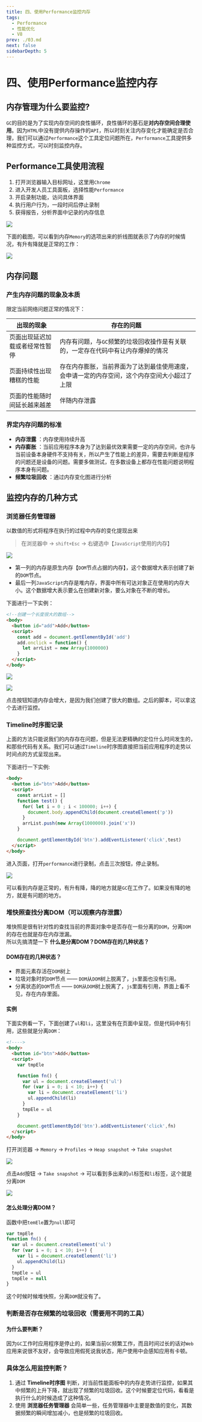 ```yaml
---
title: 四、使用Performance监控内存
tags: 
  - Performance
  - 性能优化
  - V8
prev: ./03.md
next: false
sidebarDepth: 5
---
```

# 四、使用Performance监控内存

## 内存管理为什么要监控?
`GC`的目的是为了实现内存空间的良性循环，良性循环的基石是**对内存空间合理使用**。因为`HTML`中没有提供内存操作的`API`，所以时刻关注内存变化才能确定是否合理，我们可以通过`Performance`这个工具定位问题所在，`Performance`工具提供多种监控方式，可以时刻监控内存。

## Performance工具使用流程
1. 打开浏览器输入目标网址，这里用`Chrome`
2. 进入开发人员工具面板，选择性能`Performance`
3. 开启录制功能，访问具体界面
4. 执行用户行为，一段时间后停止录制
5. 获得报告，分析界面中记录的内存信息

![](https://p3-juejin.byteimg.com/tos-cn-i-k3u1fbpfcp/620ba8132566471d977d8891308d543c~tplv-k3u1fbpfcp-watermark.image)

下面的截图，可以看到内存`Memory`的选项出来的折线图就表示了内存的时候情况，有升有降就是正常的工作：

![](https://p1-juejin.byteimg.com/tos-cn-i-k3u1fbpfcp/949ec116654444a9934436527cb24588~tplv-k3u1fbpfcp-watermark.image)

## 内存问题
### 产生内存问题的现象及本质
限定当前网络问题正常的情况下：

出现的现象 | 存在的问题
---|---
页面出现延迟加载或者经常性暂停 | 内存有问题，与`GC`频繁的垃圾回收操作是有关联的，一定存在代码中有让内存爆掉的情况
页面持续性出现糟糕的性能 | 存在内存膨胀，当前界面为了达到最佳使用速度，会申请一定的内存空间，这个内存空间大小超过了上限
页面的性能随时间延长越来越差 | 伴随内存泄露

### 界定内存问题的标准
- **内存泄露** ：内存使用持续升高
- **内存膨胀** ：当前应用程序本身为了达到最优效果需要一定的内存空间，也许与当前设备本身硬件不支持有关，所以产生了性能上的差异，需要去判断是程序的问题还是设备的问题。需要多做测试，在多数设备上都存在性能问题说明程序本身有问题。
- **频繁垃圾回收** ：通过内存变化图进行分析

## 监控内存的几种方式
### 浏览器任务管理器
以数值的形式将程序在执行的过程中内存的变化提现出来

> 在浏览器中 -> `shift+Esc` -> 右键选中【`JavaScript`使用的内存】

![](https://p9-juejin.byteimg.com/tos-cn-i-k3u1fbpfcp/9d490fb46f3f4d85b683b1b32a3f1e92~tplv-k3u1fbpfcp-watermark.image)

- 第一列的内存是原生内存【`DOM`节点占据的内存】，这个数据增大表示创建了新的`DOM`节点。
- 最后一列`JavaScript`内存是堆内存，界面中所有可达对象正在使用的内存大小。这个数据增大表示要么在创建新对象，要么对象在不断的增长。

下面进行一下实例：
```html
<!--创建一个长度很大的数组-->
<body>
  <button id="add">Add</button>
  <script>
    const add = document.getElementById('add')
    add.onclick = function() {
      let arrList = new Array(1000000)
    }
  </script>
</body>
```
![](https://p9-juejin.byteimg.com/tos-cn-i-k3u1fbpfcp/42b4a74e3a5e4fb1b97d5d1f76dd7262~tplv-k3u1fbpfcp-watermark.image)

![](https://p9-juejin.byteimg.com/tos-cn-i-k3u1fbpfcp/e44592e7cd2449fab456db2fdf354ff2~tplv-k3u1fbpfcp-watermark.image)

点击按钮知道内存会增大，是因为我们创建了很大的数组。之后的脚本，可以拿这个去进行监控。

### Timeline时序图记录
上面的方法只能说我们的内存存在问题，但是无法更精确的定位什么时间发生的，和那些代码有关系。我们可以通过`Timeline`时序图直接把当前应用程序的走势以时间点的方式呈现出来。

下面进行一下实例:
```html
<body>
  <button id="btn">Add</button>
  <script>
    const arrList = []
    function test() {
      for( let i = 0 ; i < 100000; i++) {
        document.body.appendChild(document.createElement('p'))
      }
      arrList.push(new Array(1000000).join('x'))
    }

    document.getElementById('btn').addEventListener('click',test)
  </script>
</body>
```
进入页面，打开`performance`进行录制，点击三次按钮，停止录制。

![](https://p3-juejin.byteimg.com/tos-cn-i-k3u1fbpfcp/eee944b9e8e94828bbcd6a72701d313b~tplv-k3u1fbpfcp-watermark.image)

可以看到内存是正常的，有升有降，降的地方就是`GC`在工作了。如果没有降的地方，就是有问题的地方。

### 堆快照查找分离DOM（可以观察内存泄露）
堆快照是很有针对性的查找当前的界面对象中是否存在一些分离的`DOM`，分离`DOM`的存在也就是存在内存泄漏。  
所以先搞清楚一下 **什么是分离DOM？DOM存在的几种状态？**

#### DOM存在的几种状态？
- 界面元素存活在`DOM`树上
- 垃圾对象时的`DOM`节点 —— `DOM`从`DOM`树上脱离了，`js`里面也没有引用。
- 分离状态的`DOM`节点 —— `DOM`从`DOM`树上脱离了，`js`里面有引用，界面上看不见，存在内存里面。

#### 实例
下面实例看一下，下面创建了`ul`和`li`，这里没有在页面中呈现，但是代码中有引用，这些就是分离`DOM`：
```html
<!---->
<body>
  <button id="btn">Add</button>
  <script>
    var tmpEle

    function fn() {
      var ul = document.createElement('ul')
      for (var i = 0; i < 10; i++) {
        var li = document.createElement('li')
        ul.appendChild(li)
      }
      tmpEle = ul
    }

    document.getElementById('btn').addEventListener('click',fn)
  </script>
</body>
```
打开浏览器 -> `Memory` -> `Profiles` -> `Heap snapshot` -> `Take snapshot`

![](https://p3-juejin.byteimg.com/tos-cn-i-k3u1fbpfcp/c459dd2f821e4a3a8ff36d4784678257~tplv-k3u1fbpfcp-watermark.image)

点击`Add`按钮 -> `Take snapshot` -> 可以看到多出来的`ul`标签和`li`标签，这个就是分离`DOM`

![](https://p6-juejin.byteimg.com/tos-cn-i-k3u1fbpfcp/3effafebfd1e490890ddb46c4ed3b453~tplv-k3u1fbpfcp-watermark.image)

#### 怎么处理分离DOM？

函数中把`temEle`置为`null`即可

```js
var tmpEle
function fn() {
  var ul = document.createElement('ul')
  for (var i = 0; i < 10; i++) {
    var li = document.createElement('li')
    ul.appendChild(li)
  }
  tmpEle = ul
  tmpEle = null
}
```
这个时候时候堆快照，分离`DOM`就没有了。

### 判断是否存在频繁的垃圾回收（需要用不同的工具）
#### 为什么要判断？
因为`GC`工作时应用程序是停止的，如果当前`GC`频繁工作，而且时间过长的话对`Web`应用来说很不友好，会导致应用假死说我状态，用户使用中会感知应用有卡顿。

### 具体怎么用监控判断？
1. 通过 **Timeline时序图** 判断，对当前性能面板中的内存走势进行监控，如果其中频繁的上升下降，就出现了频繁的垃圾回收。这个时候要定位代码，看看是执行什么的时候造成了这种情况。
2. 使用 **浏览器任务管理器** 会简单一些，任务管理器中主要是数值的变化，其数据频繁的瞬间增加减小，也是频繁的垃圾回收。

